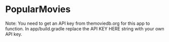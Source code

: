 # PopularMovies

Note: You need to get an API key from themoviedb.org for this app to function.
In app/build.gradle replace the API KEY HERE string with your own API key.
